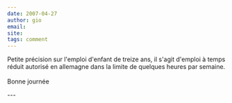 ```yaml
---
date: 2007-04-27
author: gio
email: 
site: 
tags: comment
---
```


<p>Petite précision sur l'emploi d'enfant de treize ans, il s'agit d'emploi  à temps réduit autorisé en allemagne dans la limite de quelques heures par semaine.<br />
<br />
Bonne journée</p>
---
